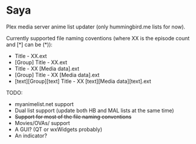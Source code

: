 Saya
=========

Plex media server anime list updater (only hummingbird.me lists for now).

Currently supported file naming coventions (where XX is the episode count and [\*] can be (\*)):
- Title - XX.ext
- [Group] Title - XX.ext
- Title - XX [Media data].ext
- [Group] Title - XX [Media data].ext
- [text][Group][text] Title - XX [text][Media data][text].ext

TODO:
- myanimelist.net support
- Dual list support (update both HB and MAL lists at the same time)
- ~~Support for most of the file naming conventions~~
- Movies/OVAs/ support
- A GUI? (QT or wxWidgets probably)
- An indicator?
